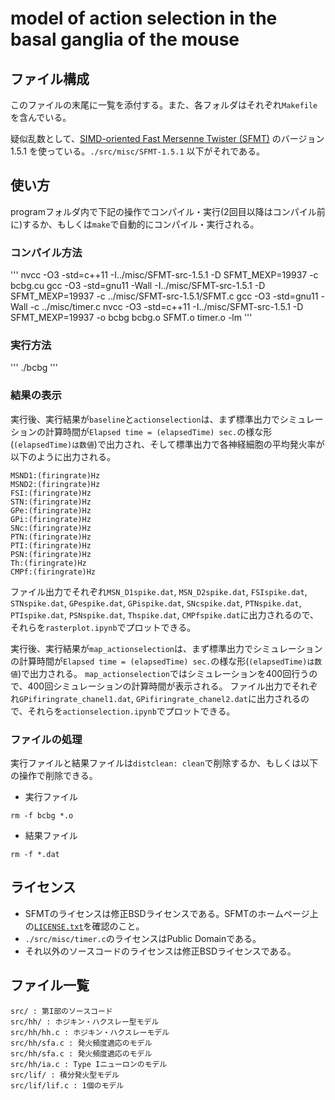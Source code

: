 # model of action selection in the basal ganglia of the mouse
## ファイル構成

このファイルの末尾に一覧を添付する。また、各フォルダはそれぞれ`Makefile`を含んでいる。

疑似乱数として、[SIMD-oriented Fast Mersenne Twister (SFMT)](http://www.math.sci.hiroshima-u.ac.jp/m-mat/MT/SFMT/index-jp.html) のバージョン 1.5.1 を使っている。`./src/misc/SFMT-1.5.1` 以下がそれである。

## 使い方
programフォルダ内で下記の操作でコンパイル・実行(2回目以降はコンパイル前に)するか、もしくは`make`で自動的にコンパイル・実行される。

### コンパイル方法
'''
nvcc -O3 -std=c++11 -I../misc/SFMT-src-1.5.1 -D SFMT_MEXP=19937 -c bcbg.cu
gcc -O3 -std=gnu11 -Wall -I../misc/SFMT-src-1.5.1 -D SFMT_MEXP=19937 -c ../misc/SFMT-src-1.5.1/SFMT.c
gcc -O3 -std=gnu11 -Wall -c ../misc/timer.c
nvcc -O3 -std=c++11 -I../misc/SFMT-src-1.5.1 -D SFMT_MEXP=19937 -o bcbg bcbg.o SFMT.o timer.o -lm
'''
### 実行方法
'''
./bcbg
'''
### 結果の表示
実行後、実行結果が`baseline`と`actionselection`は、まず標準出力でシミュレーションの計算時間が`Elapsed time = (elapsedTime) sec.`の様な形(`(elapsedTime)は数値`)で出力され、そして標準出力で各神経細胞の平均発火率が以下のように出力される。
```
MSND1:(firingrate)Hz
MSND2:(firingrate)Hz
FSI:(firingrate)Hz
STN:(firingrate)Hz
GPe:(firingrate)Hz
GPi:(firingrate)Hz
SNc:(firingrate)Hz
PTN:(firingrate)Hz
PTI:(firingrate)Hz
PSN:(firingrate)Hz
Th:(firingrate)Hz
CMPf:(firingrate)Hz
```
ファイル出力でそれぞれ`MSN_D1spike.dat`, `MSN_D2spike.dat`, `FSIspike.dat`, `STNspike.dat`, `GPespike.dat`, `GPispike.dat`, `SNcspike.dat`, `PTNspike.dat`, `PTIspike.dat`, `PSNspike.dat`, `Thspike.dat`, `CMPfspike.dat`に出力されるので、それらを`rasterplot.ipynb`でプロットできる。

実行後、実行結果が`map_actionselection`は、まず標準出力でシミュレーションの計算時間が`Elapsed time = (elapsedTime) sec.`の様な形(`(elapsedTime)は数値`)で出力される。
`map_actionselection`ではシミュレーションを400回行うので、400回シミュレーションの計算時間が表示される。
ファイル出力でそれぞれ`GPifiringrate_chanel1.dat`, `GPifiringrate_chanel2.dat`に出力されるので、それらを`actionselection.ipynb`でプロットできる。

### ファイルの処理
実行ファイルと結果ファイルは`distclean: clean`で削除するか、もしくは以下の操作で削除できる。
- 実行ファイル
```
rm -f bcbg *.o
```
- 結果ファイル
```
rm -f *.dat
```

## ライセンス

- SFMTのライセンスは修正BSDライセンスである。SFMTのホームページ上の[`LICENSE.txt`](http://www.math.sci.hiroshima-u.ac.jp/m-mat/MT/SFMT/LICENSE.txt)を確認のこと。
- `./src/misc/timer.c`のライセンスはPublic Domainである。
- それ以外のソースコードのライセンスは修正BSDライセンスである。

## ファイル一覧

```
src/ : 第I部のソースコード
src/hh/ : ホジキン・ハクスレー型モデル
src/hh/hh.c : ホジキン・ハクスレーモデル
src/hh/sfa.c : 発火頻度適応のモデル
src/hh/sfa.c : 発火頻度適応のモデル
src/hh/ia.c : Type Iニューロンのモデル
src/lif/ : 積分発火型モデル
src/lif/lif.c : 1個のモデル
```
